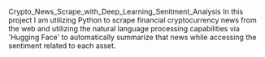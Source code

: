 Crypto_News_Scrape_with_Deep_Learning_Senitment_Analysis
In this project I am utilizing Python to scrape financial cryptocurrency news from the web and utilizing the natural language processing capabilities via 'Hugging Face' to automatically summarize that news while accessing the sentiment related to each asset.
